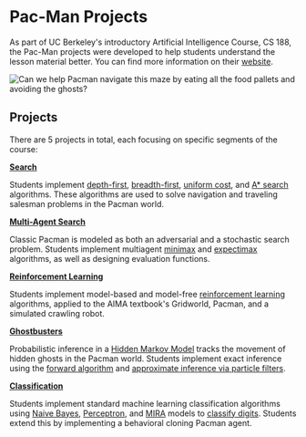 # Pac-Man Projects
As part of UC Berkeley's introductory Artificial Intelligence Course, CS 188, the Pac-Man projects were developed to help students understand the lesson material better. You can find more information on their [website](http://ai.berkeley.edu/project_overview.html).

![Can we help Pacman navigate this maze by eating all the food pallets and avoiding the ghosts?](https://github.com/ngbolin/PacManProjects/blob/master/images/pacman.jpg)

## Projects

There are 5 projects in total, each focusing on specific segments of the course:

[**Search**](https://github.com/ngbolin/pacman_projects/tree/master/search)

Students implement [depth-first](https://en.wikipedia.org/wiki/Depth-first_search), [breadth-first](https://en.wikipedia.org/wiki/Breadth-first_search), [uniform cost](https://algorithmicthoughts.wordpress.com/2012/12/15/artificial-intelligence-uniform-cost-searchucs/), and [A* search](https://en.wikipedia.org/wiki/A*_search_algorithm) algorithms. These algorithms are used to solve navigation and traveling salesman problems in the Pacman world.


[**Multi-Agent Search**](https://github.com/ngbolin/pacman_projects/tree/master/multiagent)

Classic Pacman is modeled as both an adversarial and a stochastic search problem. Students implement multiagent [minimax](https://en.wikipedia.org/wiki/Minimax) and [expectimax](https://web.uvic.ca/~maryam/AISpring94/Slides/06_ExpectimaxSearch.pdf) algorithms, as well as designing evaluation functions.


[**Reinforcement Learning**](https://github.com/ngbolin/PacManProjects/tree/master/reinforcement)

Students implement model-based and model-free [reinforcement learning](https://en.wikipedia.org/wiki/Reinforcement_learning) algorithms, applied to the AIMA textbook's Gridworld, Pacman, and a simulated crawling robot.


[**Ghostbusters**](https://github.com/ngbolin/PacManProjects/tree/master/tracking)

Probabilistic inference in a [Hidden Markov Model](https://en.wikipedia.org/wiki/Hidden_Markov_model) tracks the movement of hidden ghosts in the Pacman world. Students implement exact inference using the [forward algorithm](https://en.wikipedia.org/wiki/Forward_algorithm) and [approximate inference via particle filters](https://en.wikipedia.org/wiki/Particle_filter).


[**Classification**](https://github.com/ngbolin/PacManProjects/tree/master/classification)

Students implement standard machine learning classification algorithms using [Naive Bayes](https://en.wikipedia.org/wiki/Naive_Bayes_classifier), [Perceptron](https://en.wikipedia.org/wiki/Perceptron), and [MIRA](https://en.wikipedia.org/wiki/Margin-infused_relaxed_algorithm) models to [classify digits](https://en.wikipedia.org/wiki/MNIST_database). Students extend this by implementing a behavioral cloning Pacman agent.
